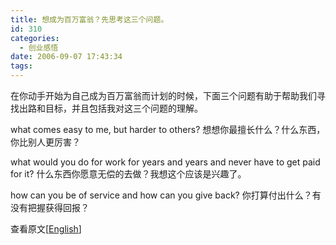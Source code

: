 ```yaml
---
title: 想成为百万富翁？先思考这三个问题。
id: 310
categories:
  - 创业感悟
date: 2006-09-07 17:43:34
tags:
---
```


在你动手开始为自己成为百万富翁而计划的时候，下面三个问题有助于帮助我们寻找出路和目标，并且包括我对这三个问题的理解。

what comes easy to me, but harder to others?
想想你最擅长什么？什么东西，你比别人更厉害？

what would you do for work for years and years and never have to get paid for it?
什么东西你愿意无偿的去做？我想这个应该是兴趣了。

how can you be of service and how can you give back?
你打算付出什么？有没有把握获得回报？

查看原文[[English](http://www.business-opportunities.biz/2006/08/20/want-to-be-a-millionaire-ask-yourself-three-questions/)]